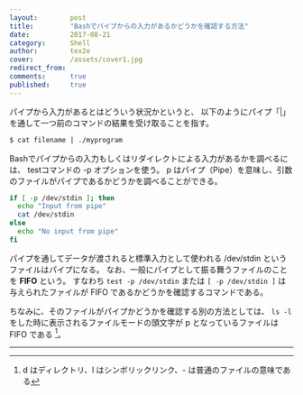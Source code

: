 ```yaml
---
layout:        post
title:         "Bashでパイプからの入力があるかどうかを確認する方法"
date:          2017-08-21
category:      Shell
author:        tex2e
cover:         /assets/cover1.jpg
redirect_from:
comments:      true
published:     true
---
```


パイプから入力があるとはどういう状況かというと、
以下のようにパイプ「|」を通して一つ前のコマンドの結果を受け取ることを指す。

```bash
$ cat filename | ./myprogram
```

Bashでパイプからの入力もしくはリダイレクトによる入力があるかを調べるには、
testコマンドの -p オプションを使う。
p はパイプ（Pipe）を意味し、引数のファイルがパイプであるかどうかを調べることができる。

```bash
if [ -p /dev/stdin ]; then
  echo "Input from pipe"
  cat /dev/stdin
else
  echo "No input from pipe"
fi
```

パイプを通してデータが渡されると標準入力として使われる /dev/stdin というファイルはパイプになる。
なお、一般にパイプとして振る舞うファイルのことを **FIFO** という。
すなわち `test -p /dev/stdin` または `[ -p /dev/stdin ]`
は与えられたファイルが FIFO であるかどうかを確認するコマンドである。

ちなみに、そのファイルがパイプかどうかを確認する別の方法としては、
`ls -l` をした時に表示されるファイルモードの頭文字が p となっているファイルは FIFO である [^1]。

-----

[^1]: d はディレクトリ、l はシンボリックリンク、- は普通のファイルの意味である
